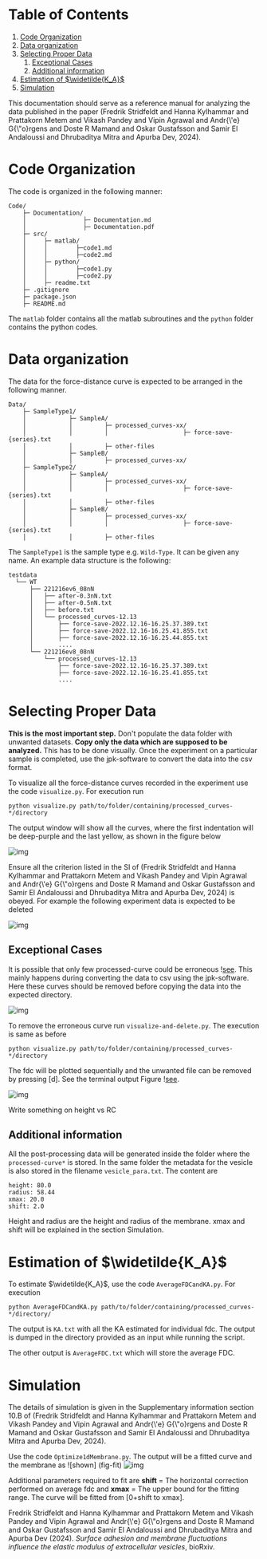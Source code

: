 
# Table of Contents

1.  [Code Organization](#orgb2a1825)
2.  [Data organization](#org7f71b08)
3.  [Selecting Proper Data](#orgaca5c67)
    1.  [Exceptional Cases](#orge72bf22)
    2.  [Additional information](#orgbcd42fa)
4.  [Estimation of $\widetilde{K_A}$](#org7b73e07)
5.  [Simulation](#org718c4de)

This documentation should serve as a reference manual for analyzing the data published in the paper (Fredrik Stridfeldt and Hanna Kylhammar and Prattakorn Metem and Vikash Pandey and Vipin Agrawal and Andr{\\'e} G{\\"o}rgens and Doste R Mamand and Oskar Gustafsson and Samir El Andaloussi and Dhrubaditya Mitra and Apurba Dev, 2024).


<a id="orgb2a1825"></a>

# Code Organization

The code is organized in the following manner:

    Code/
        ├─ Documentation/
        │                ├─ Documentation.md
        │                ├─ Documentation.pdf
        ├─ src/
        │     ├─ matlab/
        │     │        ├─code1.md
        │     │        ├─code2.md
        │     ├─ python/
        │     │        ├─code1.py
        │     │        ├─code2.py
        │     ├─ readme.txt
        ├─ .gitignore
        ├─ package.json
        ├─ README.md

The `matlab` folder contains all the matlab subroutines and the `python` folder contains the python codes.


<a id="org7f71b08"></a>

# Data organization

The data for the force-distance curve is expected to be arranged in the following manner.

    Data/
        ├─ SampleType1/
        │            ├─ SampleA/
        │            │         ├─ processed_curves-xx/
        │            │         │                     ├─ force-save-{series}.txt
        │            │         ├─ other-files
        │            ├─ SampleB/
        │            │         ├─ processed_curves-xx/
        ├─ SampleType2/
        │            ├─ SampleA/
        │            │         ├─ processed_curves-xx/
        │            │         │                     ├─ force-save-{series}.txt
        │            │         ├─ other-files
        │            ├─ SampleB/
        │            │         ├─ processed_curves-xx/
        │            │         │                     ├─ force-save-{series}.txt
        │            │         ├─ other-files

The `SampleType1` is the sample type e.g. `Wild-Type`. It can be given any name. An example data structure is the following:

    testdata
      └── WT
          ├── 221216ev6_08nN
          │   ├── after-0.3nN.txt
          │   ├── after-0.5nN.txt
          │   ├── before.txt
          │   └── processed_curves-12.13
          │       ├── force-save-2022.12.16-16.25.37.389.txt
          │       ├── force-save-2022.12.16-16.25.41.855.txt
          │       ├── force-save-2022.12.16-16.25.44.855.txt
          │       ....
          └── 221216ev8_08nN
              └── processed_curves-12.13
                  ├── force-save-2022.12.16-16.25.37.389.txt
                  ├── force-save-2022.12.16-16.25.41.855.txt
                  ....


<a id="orgaca5c67"></a>

# Selecting Proper Data

**This is the most important step.** Don't populate the data folder with unwanted datasets. **Copy only the data which are supposed to be analyzed.** This has to be done visually. Once the experiment on a particular sample is completed, use the jpk-software to convert the data into the csv format. 

To visualize all the force-distance curves recorded in the experiment use the code `visualize.py`. For execution run

    python visualize.py path/to/folder/containing/processed_curves-*/directory

The output window will show all the curves, where the first indentation will be deep-purple and the last yellow, as shown in the figure below

![img](./imgs/testvizualize.png)

Ensure all the criterion listed in the SI of (Fredrik Stridfeldt and Hanna Kylhammar and Prattakorn Metem and Vikash Pandey and Vipin Agrawal and Andr{\\'e} G{\\"o}rgens and Doste R Mamand and Oskar Gustafsson and Samir El Andaloussi and Dhrubaditya Mitra and Apurba Dev, 2024) is obeyed. For example the following experiment data is expected to be deleted

![img](imgs/reject1.png)


<a id="orge72bf22"></a>

## Exceptional Cases

It is possible that only few processed-curve could be erroneous \![see](fig-fewerror). This mainly happens during converting the data to csv using the jpk-software. Here these curves should be removed before copying the data into the expected directory. 

![img](./imgs/removebadguy.png)

To remove the erroneous curve run `visualize-and-delete.py`. The execution is same as before

    python visualize.py path/to/folder/containing/processed_curves-*/directory

The fdc will be plotted sequentially and the unwanted file can be removed by pressing [d]. See the terminal output Figure \![see](term<sub>info</sub>).

![img](imgs/sequencial-removing.png)

Write something on height vs RC


<a id="orgbcd42fa"></a>

## Additional information

All the post-processing data will be generated inside the folder where the `processed-curve*` is stored. In the same folder the metadata for the vesicle is also stored in the filename `vesicle_para.txt`. The content are

    height: 80.0 
    radius: 58.44 
    xmax: 20.0
    shift: 2.0

Height and radius are the height and radius of the membrane. xmax and shift will be explained in the section Simulation. 


<a id="org7b73e07"></a>

# Estimation of $\widetilde{K_A}$

To estimate $\widetilde{K_A}$, use the code `AverageFDCandKA.py`. For execution

    python AverageFDCandKA.py path/to/folder/containing/processed_curves-*/directory/

The output is `KA.txt` with all the KA estimated for individual fdc. The output is dumped
in the directory provided as an input while running the script.

The other output is `AverageFDC.txt` which will store the average FDC.


<a id="org718c4de"></a>

# Simulation

The details of simulation is given in the Supplementary information section 10.B of (Fredrik Stridfeldt and Hanna Kylhammar and Prattakorn Metem and Vikash Pandey and Vipin Agrawal and Andr{\\'e} G{\\"o}rgens and Doste R Mamand and Oskar Gustafsson and Samir El Andaloussi and Dhrubaditya Mitra and Apurba Dev, 2024).

Use the code `Optimize1dMembrane.py`. The output will be a fitted curve and the membrane as \![shown] (fig-fit)
![img](./imgs/Simulation.png)

Additional parameters required to fit are **shift** = The horizontal correction performed on average fdc and **xmax** = The upper bound for the fitting range. The curve will be fitted from [0+shift to xmax].

Fredrik Stridfeldt and Hanna Kylhammar and Prattakorn Metem and Vikash Pandey and Vipin Agrawal and Andr{\\'e} G{\\"o}rgens and Doste R Mamand and Oskar Gustafsson and Samir El Andaloussi and Dhrubaditya Mitra and Apurba Dev (2024). *Surface adhesion and membrane fluctuations influence the elastic modulus of extracellular vesicles*, bioRxiv.

